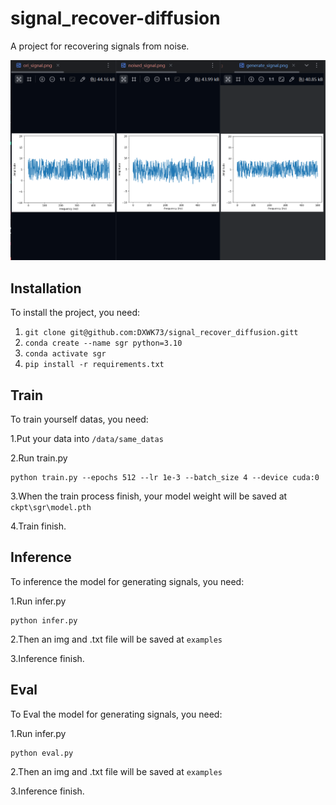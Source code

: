 # signal_recover-diffusion
A project for recovering signals from noise.

![generate_signal](assets/img.png)

## Installation

To install the project, you need:

1. `git clone git@github.com:DXWK73/signal_recover_diffusion.gitt`
2. `conda create --name sgr python=3.10`
4. `conda activate sgr`
5. `pip install -r requirements.txt`

## Train

To train yourself datas, you need:

1.Put your data into `/data/same_datas`

2.Run train.py
```commandline
python train.py --epochs 512 --lr 1e-3 --batch_size 4 --device cuda:0
```  

3.When the train process finish, your model weight will be saved at `ckpt\sgr\model.pth`

4.Train finish.

## Inference

To inference the model for generating signals, you need:

1.Run infer.py
```commandline
python infer.py
```

2.Then an img and .txt file will be saved at `examples`

3.Inference finish.

## Eval

To Eval the model for generating signals, you need:

1.Run infer.py
```commandline
python eval.py
```

2.Then an img and .txt file will be saved at `examples`

3.Inference finish.